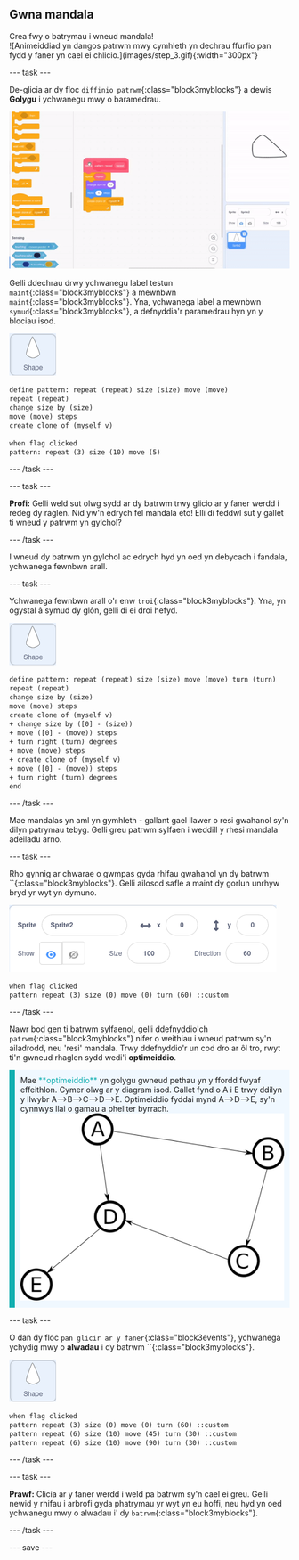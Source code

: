 ## Gwna mandala

<div style="display: flex; flex-wrap: wrap">
<div style="flex-basis: 200px; flex-grow: 1; margin-right: 15px;">
Crea fwy o batrymau i wneud mandala!
</div>
<div>
![Animeiddiad yn dangos patrwm mwy cymhleth yn dechrau ffurfio pan fydd y faner yn cael ei chlicio.](images/step_3.gif){:width="300px"}
</div>
</div>

--- task ---

De-glicia ar dy floc `diffinio patrwm`{:class="block3myblocks"} a dewis **Golygu** i ychwanegu mwy o baramedrau.

![Animeiddiad yn dangos golygu 'fy mlociau' i ychwanegu paramedrau ychwanegol.](images/edit-parameter.gif)

Gelli ddechrau drwy ychwanegu label testun `maint`{:class="block3myblocks"} a mewnbwn `maint`{:class="block3myblocks"}. Yna, ychwanega label a mewnbwn `symud`{:class="block3myblocks"}, a defnyddia'r paramedrau hyn yn y blociau isod.

![Corlun siâp.](images/shape_sprite.png)

```blocks3
define pattern: repeat (repeat) size (size) move (move)
repeat (repeat)
change size by (size)
move (move) steps
create clone of (myself v)

when flag clicked
pattern: repeat (3) size (10) move (5)
```

--- /task ---

--- task ---

**Profi:** Gelli weld sut olwg sydd ar dy batrwm trwy glicio ar y faner werdd i redeg dy raglen. Nid yw'n edrych fel mandala eto! Elli di feddwl sut y gallet ti wneud y patrwm yn gylchol?

--- /task ---

I wneud dy batrwm yn gylchol ac edrych hyd yn oed yn debycach i fandala, ychwanega fewnbwn arall.

--- task ---

Ychwanega fewnbwn arall o'r enw `troi`{:class="block3myblocks"}. Yna, yn ogystal â symud dy glôn, gelli di ei droi hefyd.

![Corlun siâp.](images/shape_sprite.png)

```blocks3
define pattern: repeat (repeat) size (size) move (move) turn (turn)
repeat (repeat)
change size by (size)
move (move) steps
create clone of (myself v)
+ change size by ([0] - (size))
+ move ([0] - (move)) steps
+ turn right (turn) degrees
+ move (move) steps
+ create clone of (myself v)
+ move ([0] - (move)) steps
+ turn right (turn) degrees
end
```

--- /task ---

Mae mandalas yn aml yn gymhleth - gallant gael llawer o resi gwahanol sy'n dilyn patrymau tebyg. Gelli greu patrwm sylfaen i weddill y rhesi mandala adeiladu arno.

--- task ---

Rho gynnig ar chwarae o gwmpas gyda rhifau gwahanol yn dy batrwm ``{:class="block3myblocks"}. Gelli ailosod safle a maint dy gorlun unrhyw bryd yr wyt yn dymuno.

![Delwedd o flwch priodoledd y corlun gyda'r maint, cyfesuryn x, a chyfesuryn y i gyd wedi'u gosod i sero.](images/reset-attributes.png)

```blocks3
when flag clicked
pattern repeat (3) size (0) move (0) turn (60) ::custom
```

--- /task ---


Nawr bod gen ti batrwm sylfaenol, gelli ddefnyddio'ch `patrwm`{:class="block3myblocks"} nifer o weithiau i wneud patrwm sy'n ailadrodd, neu 'resi' mandala. Trwy ddefnyddio'r un cod dro ar ôl tro, rwyt ti'n gwneud rhaglen sydd wedi'i **optimeiddio**.

<p style="border-left: solid; border-width:10px; border-color: #0faeb0; background-color: aliceblue; padding: 10px;">
Mae <span style="color: #0faeb0">**optimeiddio** </span> yn golygu gwneud pethau yn y ffordd fwyaf effeithlon. Cymer olwg ar y diagram isod. Gallet fynd o A i E trwy ddilyn y llwybr A-->B-->C-->D-->E. Optimeiddio fyddai mynd A-->D-->E, sy'n cynnwys llai o gamau a phellter byrrach.
<img src="images/map.png">
</p>

--- task ---

O dan dy floc `pan glicir ar y faner`{:class="block3events"}, ychwanega ychydig mwy o **alwadau** i dy batrwm ``{:class="block3myblocks"}.

![Corlun siâp.](images/shape_sprite.png)

```blocks3
when flag clicked
pattern repeat (3) size (0) move (0) turn (60) ::custom
pattern repeat (6) size (10) move (45) turn (30) ::custom
pattern repeat (6) size (10) move (90) turn (30) ::custom
```

--- /task ---

--- task ---

**Prawf:** Clicia ar y faner werdd i weld pa batrwm sy'n cael ei greu. Gelli newid y rhifau i arbrofi gyda phatrymau yr wyt yn eu hoffi, neu hyd yn oed ychwanegu mwy o alwadau i' dy `batrwm`{:class="block3myblocks"}.

--- /task ---

--- save ---
